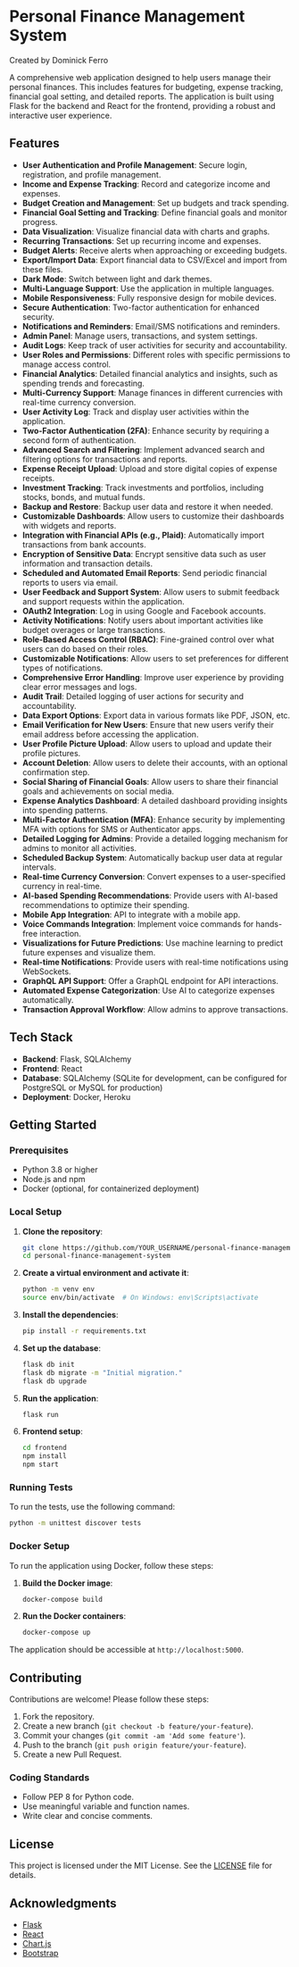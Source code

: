 # Personal Finance Management System

Created by Dominick Ferro

A comprehensive web application designed to help users manage their personal finances. This includes features for budgeting, expense tracking, financial goal setting, and detailed reports. The application is built using Flask for the backend and React for the frontend, providing a robust and interactive user experience.

## Features

- **User Authentication and Profile Management**: Secure login, registration, and profile management.
- **Income and Expense Tracking**: Record and categorize income and expenses.
- **Budget Creation and Management**: Set up budgets and track spending.
- **Financial Goal Setting and Tracking**: Define financial goals and monitor progress.
- **Data Visualization**: Visualize financial data with charts and graphs.
- **Recurring Transactions**: Set up recurring income and expenses.
- **Budget Alerts**: Receive alerts when approaching or exceeding budgets.
- **Export/Import Data**: Export financial data to CSV/Excel and import from these files.
- **Dark Mode**: Switch between light and dark themes.
- **Multi-Language Support**: Use the application in multiple languages.
- **Mobile Responsiveness**: Fully responsive design for mobile devices.
- **Secure Authentication**: Two-factor authentication for enhanced security.
- **Notifications and Reminders**: Email/SMS notifications and reminders.
- **Admin Panel**: Manage users, transactions, and system settings.
- **Audit Logs**: Keep track of user activities for security and accountability.
- **User Roles and Permissions**: Different roles with specific permissions to manage access control.
- **Financial Analytics**: Detailed financial analytics and insights, such as spending trends and forecasting.
- **Multi-Currency Support**: Manage finances in different currencies with real-time currency conversion.
- **User Activity Log**: Track and display user activities within the application.
- **Two-Factor Authentication (2FA)**: Enhance security by requiring a second form of authentication.
- **Advanced Search and Filtering**: Implement advanced search and filtering options for transactions and reports.
- **Expense Receipt Upload**: Upload and store digital copies of expense receipts.
- **Investment Tracking**: Track investments and portfolios, including stocks, bonds, and mutual funds.
- **Backup and Restore**: Backup user data and restore it when needed.
- **Customizable Dashboards**: Allow users to customize their dashboards with widgets and reports.
- **Integration with Financial APIs (e.g., Plaid)**: Automatically import transactions from bank accounts.
- **Encryption of Sensitive Data**: Encrypt sensitive data such as user information and transaction details.
- **Scheduled and Automated Email Reports**: Send periodic financial reports to users via email.
- **User Feedback and Support System**: Allow users to submit feedback and support requests within the application.
- **OAuth2 Integration**: Log in using Google and Facebook accounts.
- **Activity Notifications**: Notify users about important activities like budget overages or large transactions.
- **Role-Based Access Control (RBAC)**: Fine-grained control over what users can do based on their roles.
- **Customizable Notifications**: Allow users to set preferences for different types of notifications.
- **Comprehensive Error Handling**: Improve user experience by providing clear error messages and logs.
- **Audit Trail**: Detailed logging of user actions for security and accountability.
- **Data Export Options**: Export data in various formats like PDF, JSON, etc.
- **Email Verification for New Users**: Ensure that new users verify their email address before accessing the application.
- **User Profile Picture Upload**: Allow users to upload and update their profile pictures.
- **Account Deletion**: Allow users to delete their accounts, with an optional confirmation step.
- **Social Sharing of Financial Goals**: Allow users to share their financial goals and achievements on social media.
- **Expense Analytics Dashboard**: A detailed dashboard providing insights into spending patterns.
- **Multi-Factor Authentication (MFA)**: Enhance security by implementing MFA with options for SMS or Authenticator apps.
- **Detailed Logging for Admins**: Provide a detailed logging mechanism for admins to monitor all activities.
- **Scheduled Backup System**: Automatically backup user data at regular intervals.
- **Real-time Currency Conversion**: Convert expenses to a user-specified currency in real-time.
- **AI-based Spending Recommendations**: Provide users with AI-based recommendations to optimize their spending.
- **Mobile App Integration**: API to integrate with a mobile app.
- **Voice Commands Integration**: Implement voice commands for hands-free interaction.
- **Visualizations for Future Predictions**: Use machine learning to predict future expenses and visualize them.
- **Real-time Notifications**: Provide users with real-time notifications using WebSockets.
- **GraphQL API Support**: Offer a GraphQL endpoint for API interactions.
- **Automated Expense Categorization**: Use AI to categorize expenses automatically.
- **Transaction Approval Workflow**: Allow admins to approve transactions.

## Tech Stack

- **Backend**: Flask, SQLAlchemy
- **Frontend**: React
- **Database**: SQLAlchemy (SQLite for development, can be configured for PostgreSQL or MySQL for production)
- **Deployment**: Docker, Heroku

## Getting Started

### Prerequisites

- Python 3.8 or higher
- Node.js and npm
- Docker (optional, for containerized deployment)

### Local Setup

1. **Clone the repository**:
   ```bash
   git clone https://github.com/YOUR_USERNAME/personal-finance-management-system.git
   cd personal-finance-management-system
   ```

2. **Create a virtual environment and activate it**:
   ```bash
   python -m venv env
   source env/bin/activate  # On Windows: env\Scripts\activate
   ```

3. **Install the dependencies**:
   ```bash
   pip install -r requirements.txt
   ```

4. **Set up the database**:
   ```bash
   flask db init
   flask db migrate -m "Initial migration."
   flask db upgrade
   ```

5. **Run the application**:
   ```bash
   flask run
   ```

6. **Frontend setup**:
   ```bash
   cd frontend
   npm install
   npm start
   ```

### Running Tests

To run the tests, use the following command:
```bash
python -m unittest discover tests
```

### Docker Setup

To run the application using Docker, follow these steps:

1. **Build the Docker image**:
   ```bash
   docker-compose build
   ```

2. **Run the Docker containers**:
   ```bash
   docker-compose up
   ```

The application should be accessible at `http://localhost:5000`.

## Contributing

Contributions are welcome! Please follow these steps:

1. Fork the repository.
2. Create a new branch (`git checkout -b feature/your-feature`).
3. Commit your changes (`git commit -am 'Add some feature'`).
4. Push to the branch (`git push origin feature/your-feature`).
5. Create a new Pull Request.

### Coding Standards

- Follow PEP 8 for Python code.
- Use meaningful variable and function names.
- Write clear and concise comments.

## License

This project is licensed under the MIT License. See the [LICENSE](LICENSE) file for details.

## Acknowledgments

- [Flask](https://flask.palletsprojects.com/)
- [React](https://reactjs.org/)
- [Chart.js](https://www.chartjs.org/)
- [Bootstrap](https://getbootstrap.com/)
